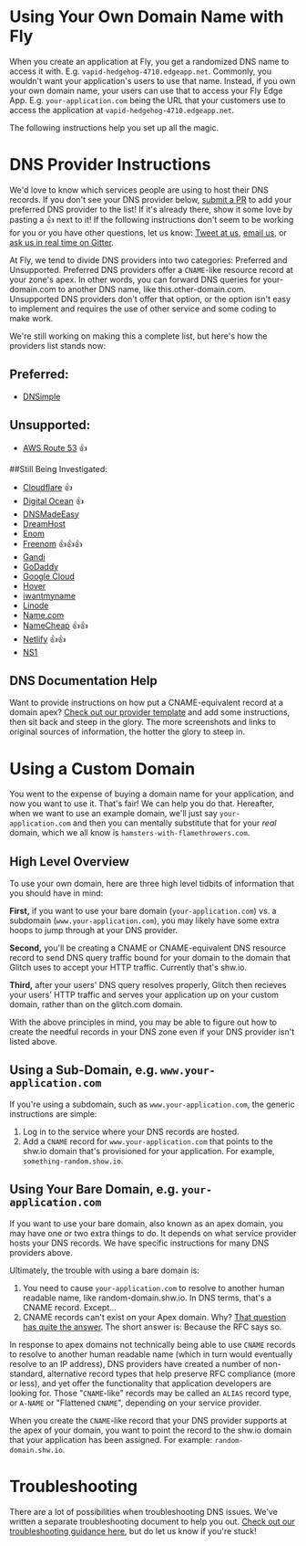 # Using Your Own Domain Name with Fly

When you create an application at Fly, you get a randomized DNS name to access it with. E.g. `vapid-hedgehog-4710.edgeapp.net`. Commonly, you wouldn't want your application's users to use that name. Instead, if you own your own domain name, your users can use that to access your Fly Edge App. E.g. `your-application.com` being the URL that your customers use to access the application at `vapid-hedgehog-4710.edgeapp.net`.

The following instructions help you set up all the magic.

# DNS Provider Instructions
We'd love to know which services people are using to host their DNS records. If you don't see your DNS provider below, [submit a PR](https://github.com/superfly/dns-help) to add your preferred DNS provider to the list! If it's already there, show it some love by pasting a 👍 next to it! If the following instructions don't seem to be working for you or you have other questions, let us know: [Tweet at us](https://twitter.com/flydotio), [email us](mailto:support@fly.io), or [ask us in real time on Gitter](https://gitter.im/superfly/fly).

At Fly, we tend to divide DNS providers into two categories: Preferred and Unsupported. Preferred DNS providers offer a `CNAME`-like resource record at your zone's apex. In other words, you can forward DNS queries for your-domain.com to another DNS name, like this.other-domain.com. Unsupported DNS providers don't offer that option, or the option isn't easy to implement and requires the use of other service and some coding to make work.

We're still working on making this a complete list, but here's how the providers list stands now:

## Preferred:
- [DNSimple](dnsimple.md)

## Unsupported:
- [AWS Route 53](providers/aws-route-53.md)  👍

##Still Being Investigated:
- [Cloudflare](providers/cloudflare.md) 👍
- [Digital Ocean](digital-ocean.md) 👍
- [DNSMadeEasy](dnsmadeeasy.md)
- [DreamHost](dreamhost.md)
- [Enom](enom.md)
- [Freenom](freenom.md) 👍👍👍
- [Gandi](gandi.md)
- [GoDaddy](godaddy.md)
- [Google Cloud](google-cloud.md)
- [Hover](hover.md)
- [iwantmyname](iwantmyname.md)
- [Linode](linode.md)
- [Name.com](name.md)
- [NameCheap](namecheap.md) 👍👍
- [Netlify](netlify.md) 👍👍
- [NS1](ns1.md)

## DNS Documentation Help

Want to provide instructions on how put a CNAME-equivalent record at a domain apex? [Check out our provider template](providers/template-for-providers.md) and add some instructions, then sit back and steep in the glory. The more screenshots and links to original sources of information, the hotter the glory to steep in.

# Using a Custom Domain

You went to the expense of buying a domain name for your application, and now you want to use it. That's fair! We can help you do that. Hereafter, when we want to use an example domain, we'll just say `your-application.com` and then you can mentally substitute that for your _real_ domain, which we all know is `hamsters-with-flamethrowers.com`.

## High Level Overview

To use your own domain, here are three high level tidbits of information that you should have in mind:

**First,** if you want to use your bare domain (`your-application.com`) vs. a subdomain (`www.your-application.com`), you may likely have some extra hoops to jump through at your DNS provider.

**Second,** you'll be creating a CNAME or CNAME-equivalent DNS resource record to send DNS query traffic bound for your domain to the domain that Glitch uses to accept your HTTP traffic. Currently that's shw.io.

**Third,** after your users' DNS query resolves properly, Glitch then recieves your users' HTTP traffic and serves your application up on your custom domain, rather than on the glitch.com domain.

With the above principles in mind, you may be able to figure out how to create the needful records in your DNS zone even if your DNS provider isn't listed above.

## Using a Sub-Domain, e.g. `www.your-application.com`

If you're using a subdomain, such as `www.your-application.com`, the generic instructions are simple:

1. Log in to the service where your DNS records are hosted.
2. Add a `CNAME` record for `www.your-application.com` that points to the shw.io domain that's provisioned for your application. For example, `something-random.show.io`.

## Using Your Bare Domain, e.g. `your-application.com`

If you want to use your bare domain, also known as an apex domain, you may have one or two extra things to do. It depends on what service provider hosts your DNS records. We have specific instructions for many DNS providers above. 

Ultimately, the trouble with using a bare domain is:

1. You need to cause `your-application.com` to resolve to another human readable name, like random-domain.shw.io. In DNS terms, that's a CNAME record. Except...
2. CNAME records can't exist on your Apex domain. Why? [That question has quite the answer](https://serverfault.com/questions/613829/why-cant-a-cname-record-be-used-at-the-apex-aka-root-of-a-domain). The short answer is: Because the RFC says so.

In response to apex domains not technically being able to use `CNAME` records to resolve to another human readable name (which in turn would eventually resolve to an IP address), DNS providers have created a number of non-standard, alternative record types that help preserve RFC compliance (more or less), and yet offer the functionality that application developers are looking for. Those "`CNAME`-like" records may be called an `ALIAS` record type, or `A-NAME` or "Flattened `CNAME`", depending on your service provider.

When you create the `CNAME`-like record that your DNS provider supports at the apex of your domain, you want to point the record to the shw.io domain that your application has been assigned. For example: `random-domain.shw.io`.

# Troubleshooting
There are a lot of possibilities when troubleshooting DNS issues. We've written a separate troubleshooting document to help you out. [Check out our troubleshooting guidance here](./troubleshooting.md), but do let us know if you're stuck!
